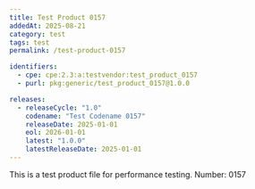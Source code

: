 ```yaml
---
title: Test Product 0157
addedAt: 2025-08-21
category: test
tags: test
permalink: /test-product-0157

identifiers:
  - cpe: cpe:2.3:a:testvendor:test_product_0157
  - purl: pkg:generic/test_product_0157@1.0.0

releases:
  - releaseCycle: "1.0"
    codename: "Test Codename 0157"
    releaseDate: 2025-01-01
    eol: 2026-01-01
    latest: "1.0.0"
    latestReleaseDate: 2025-01-01
---
```


This is a test product file for performance testing. Number: 0157
